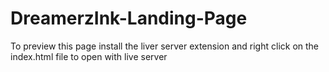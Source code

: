 # DreamerzInk-Landing-Page
 To preview this page install the liver server extension and right click on the index.html file to open with live server

